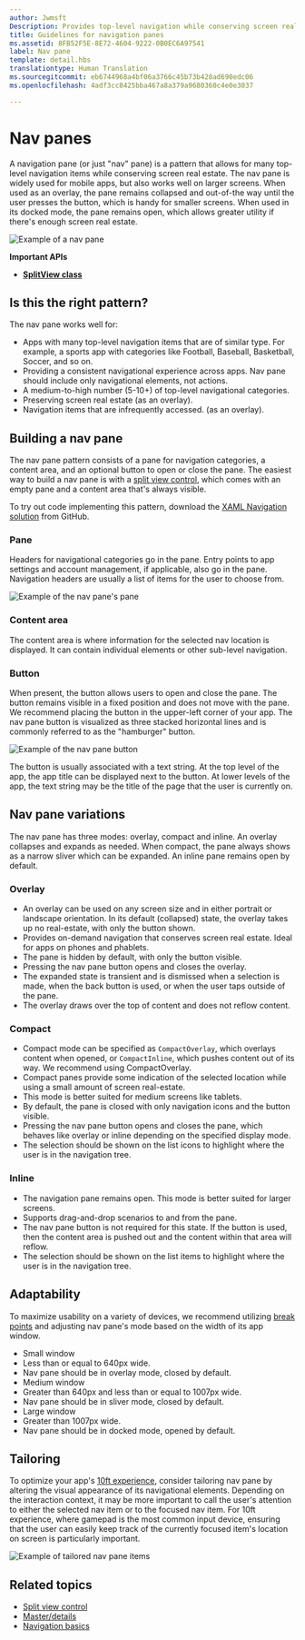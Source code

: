 ```yaml
---
author: Jwmsft
Description: Provides top-level navigation while conserving screen real estate.
title: Guidelines for navigation panes
ms.assetid: 8FB52F5E-8E72-4604-9222-0B0EC6A97541
label: Nav pane
template: detail.hbs
translationtype: Human Translation
ms.sourcegitcommit: eb6744968a4bf06a3766c45b73b428ad690edc06
ms.openlocfilehash: 4adf3cc8425bba467a8a379a9680360c4e0e3037

---
```

# Nav panes

<link rel="stylesheet" href="https://az835927.vo.msecnd.net/sites/uwp/Resources/css/custom.css"> 

A navigation pane (or just "nav" pane) is a pattern that allows for many top-level navigation items while conserving screen real estate. The nav pane is widely used for mobile apps, but also works well on larger screens. When used as an overlay, the pane remains collapsed and out-of-the way until the user presses the button, which is handy for smaller screens. When used in its docked mode, the pane remains open, which allows greater utility if there's enough screen real estate.

![Example of a nav pane](images/navHero.png)

<div class="important-apis" >
<b>Important APIs</b><br/>
<ul>
<li><a href="https://msdn.microsoft.com/library/windows/apps/dn864360"><strong>SplitView class</strong></a></li>
</ul>

</div>
</div>






## Is this the right pattern?

The nav pane works well for:

-   Apps with many top-level navigation items that are of similar type. For example, a sports app with categories like Football, Baseball, Basketball, Soccer, and so on.
-   Providing a consistent navigational experience across apps. Nav pane should include only navigational elements, not actions.
-   A medium-to-high number (5-10+) of top-level navigational categories.
-   Preserving screen real estate (as an overlay).
-   Navigation items that are infrequently accessed. (as an overlay).

## Building a nav pane

The nav pane pattern consists of a pane for navigation categories, a content area, and an optional button to open or close the pane. The easiest way to build a nav pane is with a [split view control](split-view.md), which comes with an empty pane and a content area that's always visible.

To try out code implementing this pattern, download the [XAML Navigation solution](https://github.com/Microsoft/Windows-universal-samples/tree/master/Samples/XamlNavigation) from GitHub.


### Pane

Headers for navigational categories go in the pane. Entry points to app settings and account management, if applicable, also go in the pane. Navigation headers are usually a list of items for the user to choose from.

![Example of the nav pane's pane](images/nav_pane_expanded.png)

### Content area

The content area is where information for the selected nav location is displayed. It can contain individual elements or other sub-level navigation.

### Button

When present, the button allows users to open and close the pane. The button remains visible in a fixed position and does not move with the pane. We recommend placing the button in the upper-left corner of your app. The nav pane button is visualized as three stacked horizontal lines and is commonly referred to as the "hamburger" button.

![Example of the nav pane button](images/nav_button.png)

The button is usually associated with a text string. At the top level of the app, the app title can be displayed next to the button. At lower levels of the app, the text string may be the title of the page that the user is currently on.

## Nav pane variations

The nav pane has three modes: overlay, compact and inline. An overlay collapses and expands as needed. When compact, the pane always shows as a narrow sliver which can be expanded. An inline pane remains open by default.

### Overlay

-   An overlay can be used on any screen size and in either portrait or landscape orientation. In its default (collapsed) state, the overlay takes up no real-estate, with only the button shown.
-   Provides on-demand navigation that conserves screen real estate. Ideal for apps on phones and phablets.
-   The pane is hidden by default, with only the button visible.
-   Pressing the nav pane button opens and closes the overlay.
-   The expanded state is transient and is dismissed when a selection is made, when the back button is used, or when the user taps outside of the pane.
-   The overlay draws over the top of content and does not reflow content.

### Compact

-   Compact mode can be specified as `CompactOverlay`, which overlays content when opened, or `CompactInline`, which pushes content out of its way. We recommend using CompactOverlay.
-   Compact panes provide some indication of the selected location while using a small amount of screen real-estate.
-   This mode is better suited for medium screens like tablets.
-   By default, the pane is closed with only navigation icons and the button visible.
-   Pressing the nav pane button opens and closes the pane, which behaves like overlay or inline depending on the specified display mode.
-   The selection should be shown on the list icons to highlight where the user is in the navigation tree.

### Inline

-   The navigation pane remains open. This mode is better suited for larger screens.
-   Supports drag-and-drop scenarios to and from the pane.
-   The nav pane button is not required for this state. If the button is used, then the content area is pushed out and the content within that area will reflow.
-   The selection should be shown on the list items to highlight where the user is in the navigation tree.

## Adaptability

To maximize usability on a variety of devices, we recommend utilizing [break points](../layout/screen-sizes-and-breakpoints-for-responsive-design.md) and adjusting nav pane's mode based on the width of its app window.
-   Small window
   -   Less than or equal to 640px wide.
   -   Nav pane should be in overlay mode, closed by default.
-   Medium window
   -   Greater than 640px and less than or equal to 1007px wide.
   -   Nav pane should be in sliver mode, closed by default.
-   Large window
   -   Greater than 1007px wide.
   -   Nav pane should be in docked mode, opened by default.

## Tailoring

To optimize your app's [10ft experience](http://go.microsoft.com/fwlink/?LinkId=760736), consider tailoring nav pane by altering the visual appearance of its navigational elements. Depending on the interaction context, it may be more important to call the user's attention to either the selected nav item or to the focused nav item. For 10ft experience, where gamepad is the most common input device, ensuring that the user can easily keep track of the currently focused item's location on screen is particularly important.

![Example of tailored nav pane items](images/nav_item_states.png)

## Related topics

* [Split view control](split-view.md)
* [Master/details](master-details.md)
* [Navigation basics](https://msdn.microsoft.com/library/windows/apps/dn958438)
 

 



<!--HONumber=Aug16_HO3-->


